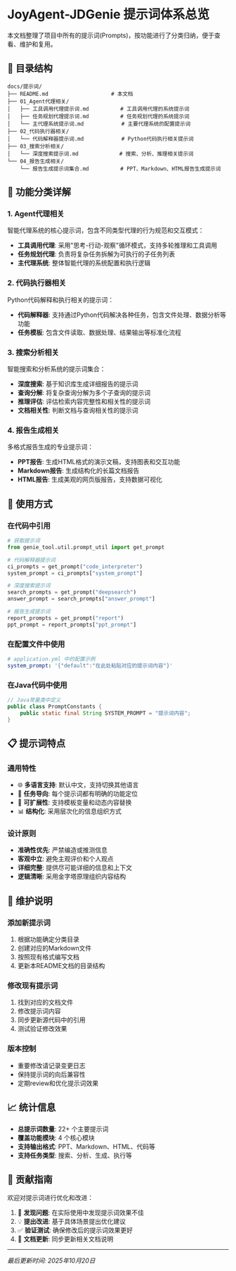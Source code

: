 # JoyAgent-JDGenie 提示词体系总览

本文档整理了项目中所有的提示词(Prompts)，按功能进行了分类归纳，便于查看、维护和复用。

## 📁 目录结构

```
docs/提示词/
├── README.md                    # 本文档
├── 01_Agent代理相关/
│   ├── 工具调用代理提示词.md          # 工具调用代理的系统提示词
│   ├── 任务规划代理提示词.md          # 任务规划代理的系统提示词  
│   └── 主代理系统提示词.md            # 主要代理系统的配置提示词
├── 02_代码执行器相关/
│   └── 代码解释器提示词.md            # Python代码执行相关提示词
├── 03_搜索分析相关/
│   └── 深度搜索提示词.md             # 搜索、分析、推理相关提示词
└── 04_报告生成相关/
    └── 报告生成提示词集合.md          # PPT、Markdown、HTML报告生成提示词
```

## 🎯 功能分类详解

### 1. Agent代理相关
智能代理系统的核心提示词，包含不同类型代理的行为规范和交互模式：

- **工具调用代理**: 采用"思考-行动-观察"循环模式，支持多轮推理和工具调用
- **任务规划代理**: 负责将复杂任务拆解为可执行的子任务列表
- **主代理系统**: 整体智能代理的系统配置和执行逻辑

### 2. 代码执行器相关
Python代码解释和执行相关的提示词：

- **代码解释器**: 支持通过Python代码解决各种任务，包含文件处理、数据分析等功能
- **任务模板**: 包含文件读取、数据处理、结果输出等标准化流程

### 3. 搜索分析相关
智能搜索和分析系统的提示词集合：

- **深度搜索**: 基于知识库生成详细报告的提示词
- **查询分解**: 将复杂查询分解为多个子查询的提示词
- **推理评估**: 评估检索内容完整性和相关性的提示词
- **文档相关性**: 判断文档与查询相关性的提示词

### 4. 报告生成相关
多格式报告生成的专业提示词：

- **PPT报告**: 生成HTML格式的演示文稿，支持图表和交互功能
- **Markdown报告**: 生成结构化的长篇文档报告
- **HTML报告**: 生成美观的网页版报告，支持数据可视化

## 🚀 使用方式

### 在代码中引用
```python
# 获取提示词
from genie_tool.util.prompt_util import get_prompt

# 代码解释器提示词
ci_prompts = get_prompt("code_interpreter")
system_prompt = ci_prompts["system_prompt"]

# 深度搜索提示词  
search_prompts = get_prompt("deepsearch")
answer_prompt = search_prompts["answer_prompt"]

# 报告生成提示词
report_prompts = get_prompt("report")
ppt_prompt = report_prompts["ppt_prompt"]
```

### 在配置文件中使用
```yaml
# application.yml 中的配置示例
system_prompt: '{"default":"在此处粘贴对应的提示词内容"}'
```

### 在Java代码中使用
```java
// Java常量类中定义
public class PromptConstants {
    public static final String SYSTEM_PROMPT = "提示词内容";
}
```

## 📋 提示词特点

### 通用特性
- 🌐 **多语言支持**: 默认中文，支持切换其他语言
- 🎯 **任务导向**: 每个提示词都有明确的功能定位
- 🔄 **可扩展性**: 支持模板变量和动态内容替换
- 📊 **结构化**: 采用层次化的信息组织方式

### 设计原则
- **准确性优先**: 严禁编造或推测信息
- **客观中立**: 避免主观评价和个人观点
- **详细完整**: 提供尽可能详细的信息和上下文
- **逻辑清晰**: 采用金字塔原理组织内容结构

## 🔧 维护说明

### 添加新提示词
1. 根据功能确定分类目录
2. 创建对应的Markdown文件
3. 按照现有格式编写文档
4. 更新本README文档的目录结构

### 修改现有提示词
1. 找到对应的文档文件
2. 修改提示词内容
3. 同步更新源代码中的引用
4. 测试验证修改效果

### 版本控制
- 重要修改请记录变更日志
- 保持提示词的向后兼容性
- 定期review和优化提示词效果

## 📈 统计信息

- **总提示词数量**: 22+ 个主要提示词
- **覆盖功能模块**: 4 个核心模块
- **支持输出格式**: PPT、Markdown、HTML、代码等
- **支持任务类型**: 搜索、分析、生成、执行等

## 🤝 贡献指南

欢迎对提示词进行优化和改进：

1. 🐛 **发现问题**: 在实际使用中发现提示词效果不佳
2. 💡 **提出改进**: 基于具体场景提出优化建议
3. ✅ **验证测试**: 确保修改后的提示词效果更好
4. 📝 **文档更新**: 同步更新相关文档说明

---

*最后更新时间: 2025年10月20日*
